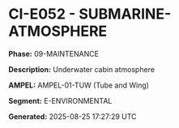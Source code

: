 # CI-E052 - SUBMARINE-ATMOSPHERE

**Phase:** 09-MAINTENANCE

**Description:** Underwater cabin atmosphere

**AMPEL:** AMPEL-01-TUW (Tube and Wing)

**Segment:** E-ENVIRONMENTAL

**Generated:** 2025-08-25 17:27:29 UTC
